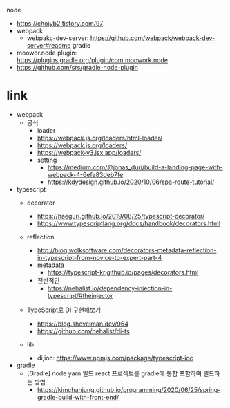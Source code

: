 node
 - https://choiyb2.tistory.com/97
 - webpack
   - webpakc-dev-server: https://github.com/webpack/webpack-dev-server#readme
gradle
 - moowor.node plugin: https://plugins.gradle.org/plugin/com.moowork.node
 - https://github.com/srs/gradle-node-plugin


link
===
  - webpack
    - 공식
      -  loader
        - https://webpack.js.org/loaders/html-loader/
        - https://webpack.js.org/loaders/
        - https://webpack-v3.jsx.app/loaders/
      - setting
        - https://medium.com/@jonas_duri/build-a-landing-page-with-webpack-4-6efe83deb7fe
        - https://kdydesign.github.io/2020/10/06/spa-route-tutorial/
  - typescript
    - decorator
      - https://haeguri.github.io/2019/08/25/typescript-decorator/
      - https://www.typescriptlang.org/docs/handbook/decorators.html
    - reflection
      - http://blog.wolksoftware.com/decorators-metadata-reflection-in-typescript-from-novice-to-expert-part-4
      - metadata
        - https://typescript-kr.github.io/pages/decorators.html
      - 전반적인
        - https://nehalist.io/dependency-injection-in-typescript/#theinjector
      
    - TypeScript로 DI 구현해보기
      - https://blog.shovelman.dev/964
      - https://github.com/nehalist/di-ts
    - lib
      - di,ioc: https://www.npmjs.com/package/typescript-ioc
  - gradle
    - [Gradle] node yarn 빌드 react 프로젝트를 gradle에 통합 포함하여 빌드하는 방법
      - https://kimchanjung.github.io/programming/2020/06/25/spring-gradle-build-with-front-end/
